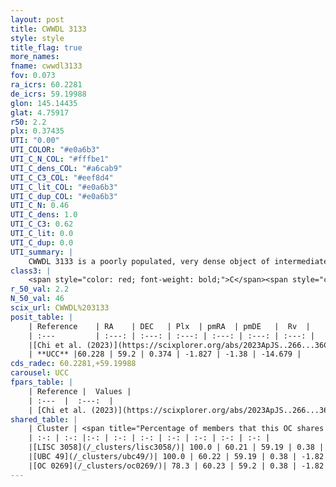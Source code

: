 ```yaml
---
layout: post
title: CWWDL 3133
style: style
title_flag: true
more_names: 
fname: cwwdl3133
fov: 0.073
ra_icrs: 60.2281
de_icrs: 59.19988
glon: 145.14435
glat: 4.75917
r50: 2.2
plx: 0.37435
UTI: "0.00"
UTI_COLOR: "#e0a6b3"
UTI_C_N_COL: "#fffbe1"
UTI_C_dens_COL: "#a6cab9"
UTI_C_C3_COL: "#eef8d4"
UTI_C_lit_COL: "#e0a6b3"
UTI_C_dup_COL: "#e0a6b3"
UTI_C_N: 0.46
UTI_C_dens: 1.0
UTI_C_C3: 0.62
UTI_C_lit: 0.0
UTI_C_dup: 0.0
UTI_summary: |
    CWWDL 3133 is a poorly populated, very dense object of intermediate C3 quality. It was recently reported in the literature.<br><br><span style="color: #99180f; font-weight: bold;">Warning: </span>This is very likely a duplicate object, which shares a large percentage of members with at least one previously reported entry.
class3: |
    <span style="color: red; font-weight: bold;">C</span><span style="color: green; font-weight: bold;">A</span>
r_50_val: 2.2
N_50_val: 46
scix_url: CWWDL%203133
posit_table: |
    | Reference    | RA    | DEC   | Plx  | pmRA  | pmDE   |  Rv  |
    | :---         | :---: | :---: | :---: | :---: | :---: | :---: |
    |[Chi et al. (2023)](https://scixplorer.org/abs/2023ApJS..266...36C) | 60.238 | 59.193 | 0.397 | -1.845 | -1.386 | -21.177 |
    | **UCC** |60.228 | 59.2 | 0.374 | -1.827 | -1.38 | -14.679 | 
cds_radec: 60.2281,+59.19988
carousel: UCC
fpars_table: |
    | Reference |  Values |
    | :---  |  :---:  |
    | [Chi et al. (2023)](https://scixplorer.org/abs/2023ApJS..266...36C) | `logAge=8.24, Z=-0.1` |
shared_table: |
    | Cluster | <span title="Percentage of members that this OC shares with the ones listed">%</span>   | RA   | DEC   | Plx   | pmRA  | pmDE  | Rv | UTI |
    | :-: | :-: |:-: | :-: | :-: | :-: | :-: | :-: | :-: |
    |[LISC 3058](/_clusters/lisc3058/)| 100.0 | 60.21 | 59.19 | 0.38 | -1.82 | -1.38 | -14.68 |0.0 |
    |[UBC 49](/_clusters/ubc49/)| 100.0 | 60.22 | 59.19 | 0.38 | -1.82 | -1.38 | -14.68 |0.75 |
    |[OC 0269](/_clusters/oc0269/)| 78.3 | 60.23 | 59.2 | 0.38 | -1.82 | -1.38 | -14.68 |0.0 |
---
```

